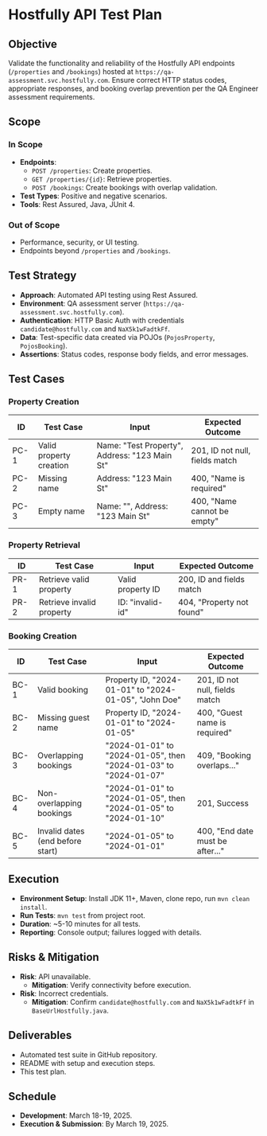 # Hostfully API Test Plan

## Objective
Validate the functionality and reliability of the Hostfully API endpoints (`/properties` and `/bookings`) hosted at `https://qa-assessment.svc.hostfully.com`. Ensure correct HTTP status codes, appropriate responses, and booking overlap prevention per the QA Engineer assessment requirements.

## Scope
### In Scope
- **Endpoints**: 
  - `POST /properties`: Create properties.
  - `GET /properties/{id}`: Retrieve properties.
  - `POST /bookings`: Create bookings with overlap validation.
- **Test Types**: Positive and negative scenarios.
- **Tools**: Rest Assured, Java, JUnit 4.

### Out of Scope
- Performance, security, or UI testing.
- Endpoints beyond `/properties` and `/bookings`.

## Test Strategy
- **Approach**: Automated API testing using Rest Assured.
- **Environment**: QA assessment server (`https://qa-assessment.svc.hostfully.com`).
- **Authentication**: HTTP Basic Auth with credentials `candidate@hostfully.com` and `NaX5k1wFadtkFf`.
- **Data**: Test-specific data created via POJOs (`PojosProperty`, `PojosBooking`).
- **Assertions**: Status codes, response body fields, and error messages.

## Test Cases

### Property Creation
| ID   | Test Case                          | Input                                      | Expected Outcome                   |
|------|------------------------------------|--------------------------------------------|------------------------------------|
| PC-1 | Valid property creation           | Name: "Test Property", Address: "123 Main St" | 201, ID not null, fields match    |
| PC-2 | Missing name                      | Address: "123 Main St"                    | 400, "Name is required"           |
| PC-3 | Empty name                        | Name: "", Address: "123 Main St"          | 400, "Name cannot be empty"       |

### Property Retrieval
| ID   | Test Case                          | Input                                      | Expected Outcome                   |
|------|------------------------------------|--------------------------------------------|------------------------------------|
| PR-1 | Retrieve valid property           | Valid property ID                         | 200, ID and fields match          |
| PR-2 | Retrieve invalid property         | ID: "invalid-id"                          | 404, "Property not found"         |

### Booking Creation
| ID   | Test Case                          | Input                                      | Expected Outcome                   |
|------|------------------------------------|--------------------------------------------|------------------------------------|
| BC-1 | Valid booking                     | Property ID, "2024-01-01" to "2024-01-05", "John Doe" | 201, ID not null, fields match |
| BC-2 | Missing guest name                | Property ID, "2024-01-01" to "2024-01-05" | 400, "Guest name is required"     |
| BC-3 | Overlapping bookings              | "2024-01-01" to "2024-01-05", then "2024-01-03" to "2024-01-07" | 409, "Booking overlaps..." |
| BC-4 | Non-overlapping bookings          | "2024-01-01" to "2024-01-05", then "2024-01-05" to "2024-01-10" | 201, Success                  |
| BC-5 | Invalid dates (end before start)  | "2024-01-05" to "2024-01-01"             | 400, "End date must be after..."  |

## Execution
- **Environment Setup**: Install JDK 11+, Maven, clone repo, run `mvn clean install`.
- **Run Tests**: `mvn test` from project root.
- **Duration**: ~5-10 minutes for all tests.
- **Reporting**: Console output; failures logged with details.

## Risks & Mitigation
- **Risk**: API unavailable.
  - **Mitigation**: Verify connectivity before execution.
- **Risk**: Incorrect credentials.
  - **Mitigation**: Confirm `candidate@hostfully.com` and `NaX5k1wFadtkFf` in `BaseUrlHostfully.java`.

## Deliverables
- Automated test suite in GitHub repository.
- README with setup and execution steps.
- This test plan.

## Schedule
- **Development**: March 18-19, 2025.
- **Execution & Submission**: By March 19, 2025.
